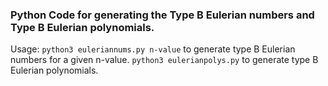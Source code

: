 ### Python Code for generating the Type B Eulerian numbers and Type B Eulerian polynomials.

Usage: `python3 euleriannums.py n-value` to generate type B Eulerian numbers for a given n-value.
`python3 eulerianpolys.py` to generate type B Eulerian polynomials. 
